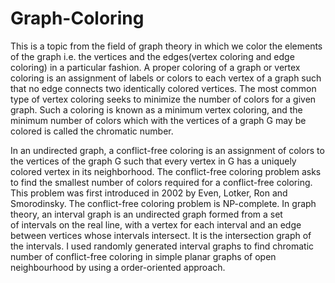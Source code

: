 # Graph-Coloring
This is a topic from the field of graph theory in which we color the elements of the graph i.e. the vertices and the edges(vertex coloring and edge coloring) in a particular fashion. 
A proper coloring of a graph or vertex coloring is an assignment of labels or colors to each vertex of a graph such that no edge connects two identically colored vertices.
The most common type of vertex coloring seeks to minimize the number of colors for a given graph. 
Such a coloring is known as a minimum vertex coloring, and the minimum number of colors which with the vertices of a graph G may be colored is called the chromatic number.

In an undirected graph, a conflict-free coloring is an assignment of colors to the vertices of the graph G such that every vertex in G has a uniquely colored vertex in its neighborhood. 
The conflict-free coloring problem asks to find the smallest number of colors required for a conflict-free coloring.
This problem was first introduced in 2002 by Even, Lotker, Ron and Smorodinsky. The conflict-free coloring problem is NP-complete. 
In graph theory, an interval graph is an undirected graph formed from a set of intervals on the real line, with a vertex for each interval and an edge between vertices whose intervals intersect. 
It is the intersection graph of the intervals.
I used randomly generated interval graphs to find chromatic number of conflict-free coloring in simple planar graphs of open neighbourhood by using a order-oriented approach. 
